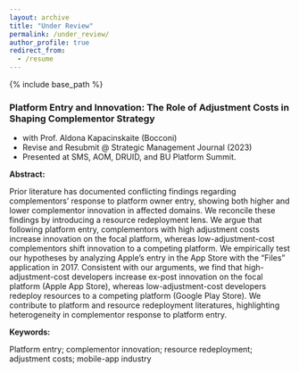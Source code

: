 ```yaml
---
layout: archive
title: "Under Review"
permalink: /under_review/
author_profile: true
redirect_from:
  - /resume
---
```


{% include base_path %}

### Platform Entry and Innovation: The Role of Adjustment Costs in Shaping Complementor Strategy
  * with Prof. Aldona Kapacinskaite (Bocconi)
  * Revise and Resubmit @ Strategic Management Journal (2023)
  * Presented at SMS, AOM, DRUID, and BU Platform Summit.

**Abstract:** 

  
Prior literature has documented conflicting findings regarding complementors’ response to platform owner entry, showing both higher and lower complementor innovation in affected domains. We reconcile these findings by introducing a resource redeployment lens. We argue that following platform entry, complementors with high adjustment costs increase innovation on the focal platform, whereas low-adjustment-cost complementors shift innovation to a competing platform. We empirically test our hypotheses by analyzing Apple’s entry in the App Store with the “Files” application in 2017. Consistent with our arguments, we find that high-adjustment-cost developers increase ex-post innovation on the focal platform (Apple App Store), whereas low-adjustment-cost developers redeploy resources to a competing platform (Google Play Store). We contribute to platform and resource redeployment literatures, highlighting heterogeneity in complementor response to platform entry. 

**Keywords:**

  
Platform entry; complementor innovation; resource redeployment; adjustment costs; mobile-app industry


